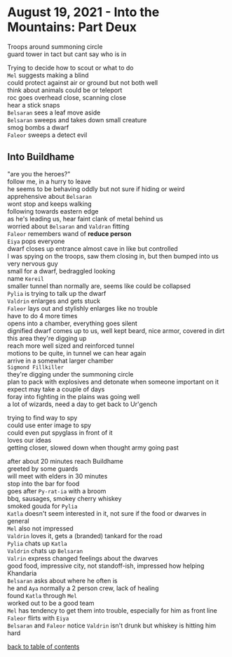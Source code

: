 # August 19, 2021 - Into the Mountains: Part Deux

Troops around summoning circle  
guard tower in tact but cant say who is in  

Trying to decide how to scout or what to do  
`Mel` suggests making a blind  
could protect against air or ground but not both well  
think about animals could be or teleport  
roc goes overhead close, scanning close  
hear a stick snaps  
`Belsaran` sees a leaf move aside  
`Belsaran` sweeps and takes down small creature  
smog bombs a dwarf  
`Faleor` sweeps a detect evil  

## Into Buildhame

"are you the heroes?"  
follow me, in a hurry to leave  
he seems to be behaving oddly but not sure if hiding or weird  
apprehensive about `Belsaran`  
wont stop and keeps walking  
following towards eastern edge  
as he's leading us, hear faint clank of metal behind us  
worried about `Belsaran` and `Valdran` fitting  
`Faleor` remembers wand of **reduce person**  
`Eiya` pops everyone  
dwarf closes up entrance almost cave in like but controlled  
I was spying on the troops, saw them closing in, but then bumped into us  
very nervous guy  
small for a dwarf, bedraggled looking  
name `Kereil`  
smaller tunnel than normally are, seems like could be collapsed  
`Pylia` is trying to talk up the dwarf  
`Valdrin` enlarges and gets stuck  
`Faleor` lays out and stylishly enlarges like no trouble  
have to do 4 more times  
opens into a chamber, everything goes silent  
dignified dwarf comes up to us, well kept beard, nice armor, covered in dirt  
this area they're digging up  
reach more well sized and reinforced tunnel  
motions to be quite, in tunnel we can hear again  
arrive in a somewhat larger chamber  
`Sigmond Fillkiller`  
they're digging under the summoning circle  
plan to pack with explosives and detonate when someone important on it  
expect may take a couple of days  
foray into fighting in the plains was going well  
a lot of wizards, need a day to get back to Ur'gench  

trying to find way to spy  
could use enter image to spy  
could even put spyglass in front of it  
loves our ideas  
getting closer, slowed down when thought army going past  

after about 20 minutes reach Buildhame  
greeted by some guards  
will meet with elders in 30 minutes  
stop into the bar for food  
goes after `Py-rat-ia` with a broom  
bbq, sausages, smokey cherry whiskey  
smoked gouda for `Pylia`  
`Katla` doesn't seem interested in it, not sure if the food or dwarves in general  
`Mel` also not impressed  
`Valdrin` loves it, gets a (branded) tankard for the road  
`Pylia` chats up `Katla`  
`Valdrin` chats up `Belsaran`  
`Valrin` express changed feelings about the dwarves  
good food, impressive city, not standoff-ish, impressed how helping Khandaria  
`Belsaran` asks about where he often is  
he and `Aya` normally a 2 person crew, lack of healing  
found `Katla` through `Mel`  
worked out to be a good team  
`Mel` has tendency to get them into trouble, especially for him as front line  
`Faleor` flirts with `Eiya`  
`Belsaran` and `Faleor` notice `Valdrin` isn't drunk but whiskey is hitting him hard  

[back to table of contents](/sessions/README.md)
